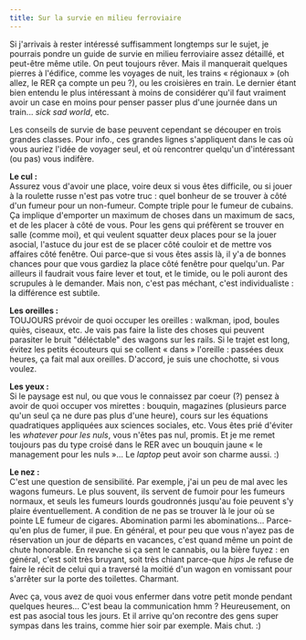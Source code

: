 ```yaml
---
title: Sur la survie en milieu ferroviaire
---
```


Si j'arrivais à rester intéressé suffisamment longtemps sur le sujet, je
pourrais pondre un guide de survie en milieu ferroviaire assez détaillé, et
peut-être même utile. On peut toujours rêver. Mais il manquerait quelques
pierres à l'édifice, comme les voyages de nuit, les trains « régionaux » (oh
allez, le RER ça compte un peu ?), ou les croisières en train. Le dernier
étant bien entendu le plus intéressant à moins de considérer qu'il faut
vraiment avoir un case en moins pour penser passer plus d'une journée dans un
train... _sick sad world_, etc.

Les conseils de survie de base peuvent cependant se découper en trois grandes
classes. Pour info., ces grandes lignes s'appliquent dans le cas où vous
auriez l'idée de voyager seul, et où rencontrer quelqu'un d'intéressant (ou
pas) vous indifère.

**Le cul :**   
Assurez vous d'avoir une place, voire deux si vous êtes difficile, ou si jouer
à la roulette russe n'est pas votre truc : quel bonheur de se trouver à côté
d'un fumeur pour un non-fumeur. Compte triple pour le fumeur de cubains. Ça
implique d'emporter un maximum de choses dans un maximum de sacs, et de les
placer à côté de vous. Pour les gens qui préfèrent se trouver en salle (comme
moi), et qui veulent squatter deux places pour se la jouer asocial, l'astuce
du jour est de se placer côté couloir et de mettre vos affaires côté fenêtre.
Oui parce-que si vous êtes assis là, il y'a de bonnes chances pour que vous
gardiez la place côté fenêtre pour quelqu'un. Par ailleurs il faudrait vous
faire lever et tout, et le timide, ou le poli auront des scrupules à le
demander. Mais non, c'est pas méchant, c'est individualiste : la différence
est subtile.

**Les oreilles :**   
TOUJOURS prévoir de quoi occuper les oreilles : walkman, ipod, boules quiès,
ciseaux, etc. Je vais pas faire la liste des choses qui peuvent parasiter le
bruit "déléctable" des wagons sur les rails. Si le trajet est long, évitez les
petits écouteurs qui se collent « dans » l'oreille : passées deux heures, ça
fait mal aux oreilles. D'accord, je suis une chochotte, si vous voulez.

**Les yeux :**   
Si le paysage est nul, ou que vous le connaissez par coeur (?) pensez à avoir
de quoi occuper vos mirettes : bouquin, magazines (plusieurs parce qu'un seul
ça ne dure pas plus d'une heure), cours sur les équations quadratiques
appliquées aux sciences sociales, etc. Vous êtes prié d'éviter les _whatever
pour les nuls_, vous n'êtes pas nul, promis. Et je me remet toujours pas du
type croisé dans le RER avec un bouquin jaune « le management pour les nuls
»... Le _laptop_ peut avoir son charme aussi. :)

**Le nez :**   
C'est une question de sensibilité. Par exemple, j'ai un peu de mal avec les
wagons fumeurs. Le plus souvent, ils servent de fumoir pour les fumeurs
normaux, et seuls les fumeurs lourds goudronnés jusqu'au foie peuvent s'y
plaire éventuellement. A condition de ne pas se trouver là le jour où se
pointe LE fumeur de cigares. Abomination parmi les abominations... Parce-qu'en
plus de fumer, il pue. En général, et pour peu que vous n'ayez pas de
réservation un jour de départs en vacances, c'est quand même un point de chute
honorable. En revanche si ça sent le cannabis, ou la bière fuyez : en général,
c'est soit très bruyant, soit très chiant parce-que *hips* Je refuse de faire
le récit de celui qui a traversé la moitié d'un wagon en vomissant pour
s'arrêter sur la porte des toilettes. Charmant.

Avec ça, vous avez de quoi vous enfermer dans votre petit monde pendant
quelques heures... C'est beau la communication hmm ? Heureusement, on est pas
asocial tous les jours. Et il arrive qu'on recontre des gens super sympas dans
les trains, comme hier soir par exemple. Mais chut. :)

